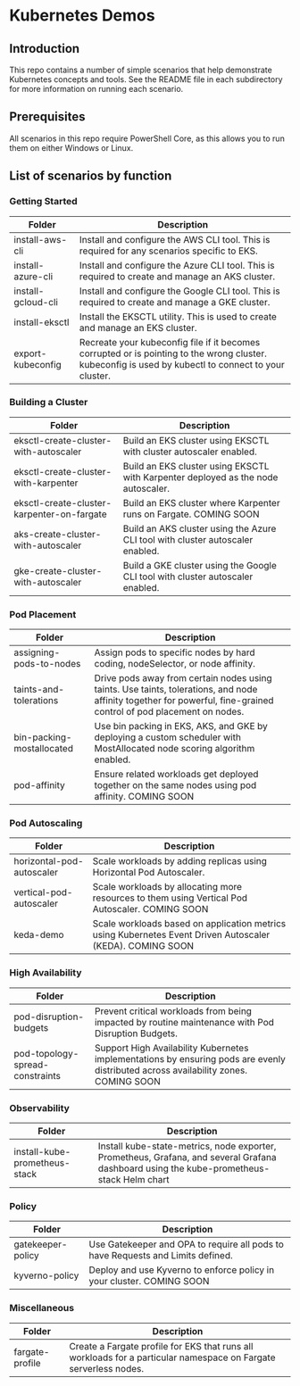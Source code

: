 # Kubernetes Demos

## Introduction
This repo contains a number of simple scenarios that help demonstrate Kubernetes concepts and tools.  See the README file in each subdirectory for more information on running each scenario.

## Prerequisites
All scenarios in this repo require PowerShell Core, as this allows you to run them on either Windows or Linux.

## List of scenarios by function

### Getting Started

| Folder | Description
|---|---|
| install-aws-cli | Install and configure the AWS CLI tool.  This is required for any scenarios specific to EKS. |
| install-azure-cli | Install and configure the Azure CLI tool.  This is required to create and manage an AKS cluster. |
| install-gcloud-cli | Install and configure the Google CLI tool.  This is required to create and manage a GKE cluster. |
| install-eksctl | Install the EKSCTL utility.  This is used to create and manage an EKS cluster. |
| export-kubeconfig | Recreate your kubeconfig file if it becomes corrupted or is pointing to the wrong cluster.  kubeconfig is used by kubectl to connect to your cluster. |

### Building a Cluster

| Folder | Description
|---|---|
| eksctl-create-cluster-with-autoscaler | Build an EKS cluster using EKSCTL with cluster autoscaler enabled. |
| eksctl-create-cluster-with-karpenter | Build an EKS cluster using EKSCTL with Karpenter deployed as the node autoscaler. |
| eksctl-create-cluster-karpenter-on-fargate | Build an EKS cluster where Karpenter runs on Fargate.  COMING SOON |
| aks-create-cluster-with-autoscaler | Build an AKS cluster using the Azure CLI tool with cluster autoscaler enabled. |
| gke-create-cluster-with-autoscaler | Build a GKE cluster using the Google CLI tool with cluster autoscaler enabled. |

### Pod Placement

| Folder | Description
|---|---|
| assigning-pods-to-nodes | Assign pods to specific nodes by hard coding, nodeSelector, or node affinity. |
| taints-and-tolerations | Drive pods away from certain nodes using taints.  Use taints, tolerations, and node affinity together for powerful, fine-grained control of pod placement on nodes. |
| bin-packing-mostallocated | Use bin packing in EKS, AKS, and GKE by deploying a custom scheduler with MostAllocated node scoring algorithm enabled. |
| pod-affinity | Ensure related workloads get deployed together on the same nodes using pod affinity.  COMING SOON |


### Pod Autoscaling

| Folder | Description
|---|---|
| horizontal-pod-autoscaler | Scale workloads by adding replicas using Horizontal Pod Autoscaler. |
| vertical-pod-autoscaler | Scale workloads by allocating more resources to them using Vertical Pod Autoscaler.  COMING SOON |
| keda-demo | Scale workloads based on application metrics using Kubernetes Event Driven Autoscaler (KEDA). COMING SOON |

### High Availability

| Folder | Description
|---|---|
| pod-disruption-budgets | Prevent critical workloads from being impacted by routine maintenance with Pod Disruption Budgets. |
| pod-topology-spread-constraints | Support High Availability Kubernetes implementations by ensuring pods are evenly distributed across availability zones. COMING SOON |

### Observability

| Folder | Description
|---|---|
| install-kube-prometheus-stack | Install kube-state-metrics, node exporter, Prometheus, Grafana, and several Grafana dashboard using the kube-prometheus-stack Helm chart |

### Policy

| Folder | Description
|---|---|
| gatekeeper-policy | Use Gatekeeper and OPA to require all pods to have Requests and Limits defined. |
| kyverno-policy | Deploy and use Kyverno to enforce policy in your cluster.  COMING SOON |

### Miscellaneous

| Folder | Description
|---|---|
| fargate-profile | Create a Fargate profile for EKS that runs all workloads for a particular namespace on Fargate serverless nodes. |